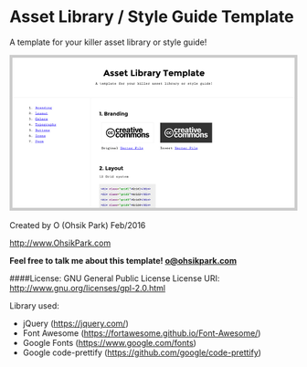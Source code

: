 # Asset Library / Style Guide Template
A template for your killer asset library or style guide!

![Asset Library / Style Guide Template](/screenshot.jpg?raw=true "Style Guide Template")

Created by O (Ohsik Park) Feb/2016

http://www.OhsikPark.com

**Feel free to talk me about this template! o@ohsikpark.com**

####License: GNU General Public License
License URI: http://www.gnu.org/licenses/gpl-2.0.html

Library used:
- jQuery (https://jquery.com/)
- Font Awesome (https://fortawesome.github.io/Font-Awesome/)
- Google Fonts (https://www.google.com/fonts)
- Google code-prettify (https://github.com/google/code-prettify)